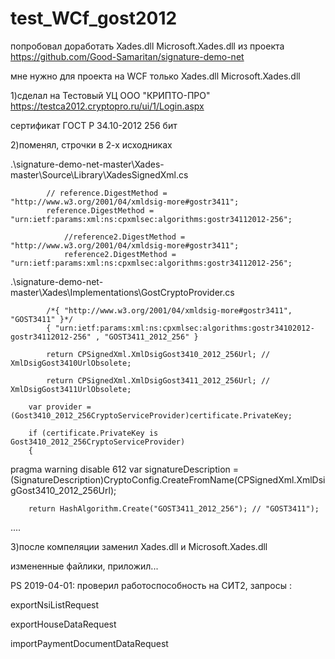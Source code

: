﻿# test_WCf_gost2012


попробовал доработать Xades.dll Microsoft.Xades.dll из проекта
https://github.com/Good-Samaritan/signature-demo-net

мне нужно для проекта на WCF только 
Xades.dll 
Microsoft.Xades.dll 


1)сделал на
Тестовый УЦ ООО "КРИПТО-ПРО" 
https://testca2012.cryptopro.ru/ui/1/Login.aspx

сертификат
ГОСТ Р 34.10-2012 256 бит


2)поменял, строчки
в 2-х исходниках


.\signature-demo-net-master\Xades-master\Source\Library\XadesSignedXml.cs

            // reference.DigestMethod = "http://www.w3.org/2001/04/xmldsig-more#gostr3411";
            reference.DigestMethod = "urn:ietf:params:xml:ns:cpxmlsec:algorithms:gostr34112012-256";

                //reference2.DigestMethod = "http://www.w3.org/2001/04/xmldsig-more#gostr3411";
                reference2.DigestMethod = "urn:ietf:params:xml:ns:cpxmlsec:algorithms:gostr34112012-256";



.\signature-demo-net-master\Xades\Implementations\GostCryptoProvider.cs

            /*{ "http://www.w3.org/2001/04/xmldsig-more#gostr3411", "GOST3411" }*/
            { "urn:ietf:params:xml:ns:cpxmlsec:algorithms:gostr34102012-gostr34112012-256" , "GOST3411_2012_256" }

            return CPSignedXml.XmlDsigGost3410_2012_256Url; // XmlDsigGost3410UrlObsolete;

            return CPSignedXml.XmlDsigGost3411_2012_256Url; // XmlDsigGost3411UrlObsolete;

        var provider = (Gost3410_2012_256CryptoServiceProvider)certificate.PrivateKey;

        if (certificate.PrivateKey is Gost3410_2012_256CryptoServiceProvider)
        {
pragma warning disable 612
            var signatureDescription = (SignatureDescription)CryptoConfig.CreateFromName(CPSignedXml.XmlDsigGost3410_2012_256Url);

        return HashAlgorithm.Create("GOST3411_2012_256"); // "GOST3411");
....



3)после компеляции заменил Xades.dll и Microsoft.Xades.dll 


измененные файлики, приложил...




PS 2019-04-01: проверил работоспособность на СИТ2, запросы :
 
 exportNsiListRequest
 
 exportHouseDataRequest
 
 importPaymentDocumentDataRequest
 
